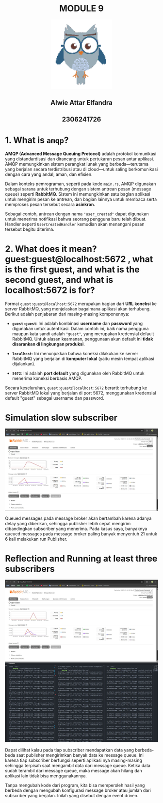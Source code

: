 <div align="center">
    <h1>MODULE 9</h1>
</div>

<div align="center">
    <img src="assets/images/burhan_pixel.png" alt="burhan" width="200"/>
</div>

<div align="center">
    <h2>Alwie Attar Elfandra</h2>
    <h2>2306241726</h2>
</div>

# 1. What is `amqp`?

**AMQP (Advanced Message Queuing Protocol)** adalah protokol komunikasi yang distandardisasi dan dirancang untuk pertukaran pesan antar aplikasi. AMQP memungkinkan sistem perangkat lunak yang berbeda—terutama yang berjalan secara terdistribusi atau di cloud—untuk saling berkomunikasi dengan cara yang andal, aman, dan efisien.

Dalam konteks pemrograman, seperti pada kode `main.rs`, AMQP digunakan sebagai sarana untuk terhubung dengan sistem antrean pesan (message queue) seperti **RabbitMQ**. Sistem ini memungkinkan satu bagian aplikasi untuk mengirim pesan ke antrean, dan bagian lainnya untuk membaca serta memproses pesan tersebut secara **asinkron**.

Sebagai contoh, antrean dengan nama `"user_created"` dapat digunakan untuk menerima notifikasi bahwa seorang pengguna baru telah dibuat. Handler seperti `UserCreatedHandler` kemudian akan menangani pesan tersebut begitu diterima.

# 2. What does it mean? guest:guest@localhost:5672 , what is the first guest, and what is the second guest, and what is localhost:5672 is for?

Format `guest:guest@localhost:5672` merupakan bagian dari **URL koneksi** ke server RabbitMQ, yang menjelaskan bagaimana aplikasi akan terhubung. Berikut adalah penjabaran dari masing-masing komponennya:

* **`guest:guest`**: Ini adalah kombinasi **username** dan **password** yang digunakan untuk autentikasi. Dalam contoh ini, baik nama pengguna maupun kata sandi adalah `"guest"`, yang merupakan kredensial default RabbitMQ. Untuk alasan keamanan, penggunaan akun default ini **tidak disarankan di lingkungan produksi**.

* **`localhost`**: Ini menunjukkan bahwa koneksi dilakukan ke server RabbitMQ yang berjalan di **komputer lokal** (yaitu mesin tempat aplikasi dijalankan).

* **`5672`**: Ini adalah **port default** yang digunakan oleh RabbitMQ untuk menerima koneksi berbasis AMQP.

Secara keseluruhan, `guest:guest@localhost:5672` berarti: terhubung ke server RabbitMQ lokal yang berjalan di port 5672, menggunakan kredensial default "guest" sebagai username dan password.

# Simulation slow subscriber

<div align="center">
    <img src="assets/images/rabbitmq.jpg" alt="rabbitmq"/>
</div>

Queued messages pada message broker akan bertambah karena adanya delay yang diberikan, sehingga publisher lebih cepat mengirim dibandingkan subscriber yang menerima. Pada kasus saya, banyaknya queued messages pada message broker paling banyak menyentuh 21 untuk 6 kali melakukan run Publisher.

# Reflection and Running at least three subscribers

<div align="center">
    <img src="assets/images/rabbitmq2.jpg" alt="rabbitmq"/>
</div>

<div align="center">
    <img src="assets/images/terminal.jpg" alt="rabbitmq"/>
</div>

Dapat dilihat kalau pada tiap subscriber mendapatkan data yang berbeda-beda saat publisher mengirimkan banyak data ke message queue. Ini karena tiap subscriber berfungsi seperti aplikasi nya masing-masing sehingga terpisah saat mengambil data dari message queue. Ketika data sudah terambil dari message queue, maka message akan hilang dan aplikasi lain tidak bisa menggunakannya.

Tanpa mengubah kode dari program, kita bisa memperoleh hasil yang berbeda dengan mengubah konfigurasi message broker atau jumlah dari subscriber yang berjalan. Inilah yang disebut dengan event driven.